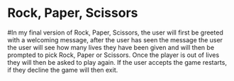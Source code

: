 # Rock, Paper, Scissors
#In my final version of Rock, Paper, Scissors, the user will first be greeted with a welcoming message, after the user has seen the message the user the user will see how many lives they have been given and will then be prompted to pick Rock, Paper or Scissors. Once the player is out of lives they will then be asked to play again. If the user accepts the game restarts, if they decline the game will then exit.
